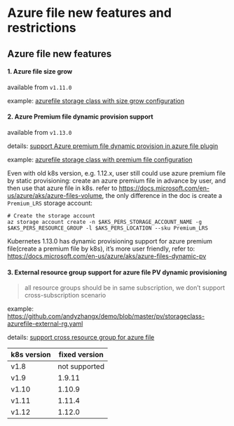 # Azure file new features and restrictions
## Azure file new features
#### 1. Azure file size grow

available from `v1.11.0`

example: [azurefile storage class with size grow configuration](https://github.com/andyzhangx/demo/blob/master/pv/storageclass-azurefile-sizegrow.yaml)

#### 2. Azure Premium file dynamic provision support

available from `v1.13.0`

details: [support Azure premium file dynamic provision in azure file plugin](https://github.com/kubernetes/kubernetes/pull/69718)

example: [azurefile storage class with premium file configuration](https://github.com/andyzhangx/demo/blob/master/pv/storageclass-azurefile-premium.yaml)

Even with old k8s version, e.g. 1.12.x, user still could use azure premium file by static provisioning: create an azure premium file in advance by user, and then use that azure file in k8s.
refer to https://docs.microsoft.com/en-us/azure/aks/azure-files-volume, the only difference in the doc is create a `Premium_LRS` storage account:
```
# Create the storage account
az storage account create -n $AKS_PERS_STORAGE_ACCOUNT_NAME -g $AKS_PERS_RESOURCE_GROUP -l $AKS_PERS_LOCATION --sku Premium_LRS
```
 
Kubernetes 1.13.0 has dynamic provisioning support for azure premium file(create a premium file by k8s), it’s more user friendly, refer to: https://docs.microsoft.com/en-us/azure/aks/azure-files-dynamic-pv

#### 3. External resource group support for azure file PV dynamic provisioning
> all resource groups should be in same subscription, we don’t support cross-subscription scenario

example: https://github.com/andyzhangx/demo/blob/master/pv/storageclass-azurefile-external-rg.yaml

details: [support cross resource group for azure file](https://github.com/kubernetes/kubernetes/pull/68117)

| k8s version | fixed version |
| ---- | ---- |
| v1.8 | not supported |
| v1.9 | 1.9.11 |
| v1.10 | 1.10.9 |
| v1.11 | 1.11.4 |
| v1.12 | 1.12.0 |
